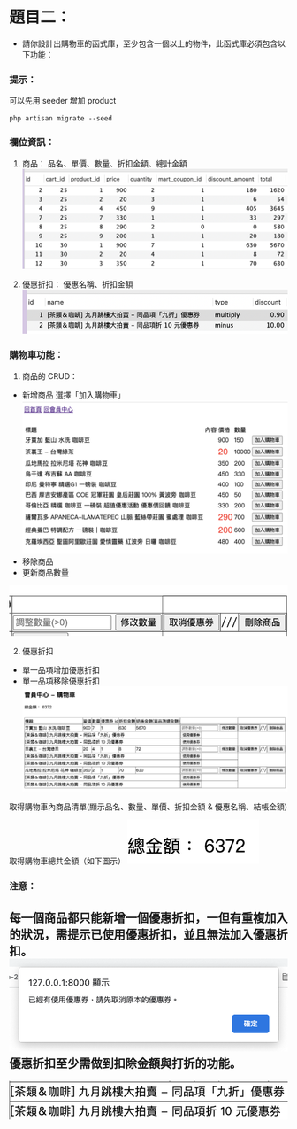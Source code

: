 # 題目二：
- 請你設計出購物車的函式庫，至少包含一個以上的物件，此函式庫必須包含以下功能：

### 提示：

可以先用 seeder 增加 product
```
php artisan migrate --seed
```

### 欄位資訊：

1. 商品：
        品名、單價、數量、折扣金額、總計金額
        ![Alt text](image.png)

2. 優惠折扣：
        優惠名稱、折扣金額
        ![Alt text](image-1.png)

### 購物車功能：

1. 商品的 CRUD：
- 新增商品
選擇「加入購物車」
![Alt text](image-2.png)
- 移除商品
- 更新商品數量

![Alt text](image-3.png)

2. 優惠折扣
- 單一品項增加優惠折扣
- 單一品項移除優惠折扣
![Alt text](image-4.png)

取得購物車內商品清單(顯示品名、數量、單價、折扣金額 & 優惠名稱、結帳金額)

取得購物車總共金額（如下圖示）
![Alt text](image-5.png)
### 注意：

每一個商品都只能新增一個優惠折扣，一但有重複加入的狀況，需提示已使用優惠折扣，並且無法加入優惠折扣。
![Alt text](image-6.png)
優惠折扣至少需做到扣除金額與打折的功能。
--
![Alt text](image-7.png)